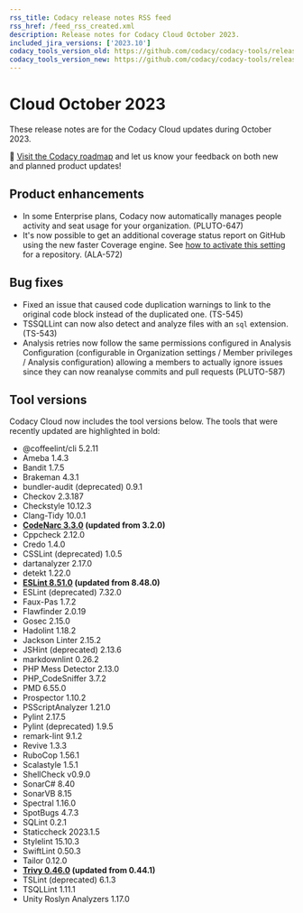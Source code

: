 ```yaml
---
rss_title: Codacy release notes RSS feed
rss_href: /feed_rss_created.xml
description: Release notes for Codacy Cloud October 2023.
included_jira_versions: ['2023.10']
codacy_tools_version_old: https://github.com/codacy/codacy-tools/releases/tag/7.10.32
codacy_tools_version_new: https://github.com/codacy/codacy-tools/releases/tag/7.10.80
---
```


# Cloud October 2023

These release notes are for the Codacy Cloud updates during October 2023.

📢 [Visit the Codacy roadmap](https://roadmap.codacy.com) and <span class="skip-vale">let us know</span> your feedback on both new and planned product updates!

<!--TODO Check these issues manually

Jira issues without release notes

Epics:
-   https://codacy.atlassian.net/browse/DOCS-291
Bugs and other issues:
-   https://codacy.atlassian.net/browse/DOCS-604
-   https://codacy.atlassian.net/browse/DOCS-601
-   https://codacy.atlassian.net/browse/DOCS-598
-   https://codacy.atlassian.net/browse/DOCS-584

Jira issues with disabled release notes

Epics:
-   https://codacy.atlassian.net/browse/IO-625
-   https://codacy.atlassian.net/browse/IO-550
-   https://codacy.atlassian.net/browse/CY-7094
-   https://codacy.atlassian.net/browse/CY-6865
-   https://codacy.atlassian.net/browse/CY-6535
Bugs and other issues:
-   https://codacy.atlassian.net/browse/TS-641
-   https://codacy.atlassian.net/browse/TS-640
-   https://codacy.atlassian.net/browse/TS-639
-   https://codacy.atlassian.net/browse/TS-632
-   https://codacy.atlassian.net/browse/TS-630
-   https://codacy.atlassian.net/browse/TS-624
-   https://codacy.atlassian.net/browse/TS-623
-   https://codacy.atlassian.net/browse/TS-621
-   https://codacy.atlassian.net/browse/TS-620
-   https://codacy.atlassian.net/browse/TS-619
-   https://codacy.atlassian.net/browse/TS-618
-   https://codacy.atlassian.net/browse/TS-617
-   https://codacy.atlassian.net/browse/TS-616
-   https://codacy.atlassian.net/browse/TS-615
-   https://codacy.atlassian.net/browse/TS-613
-   https://codacy.atlassian.net/browse/TS-612
-   https://codacy.atlassian.net/browse/TS-609
-   https://codacy.atlassian.net/browse/TS-608
-   https://codacy.atlassian.net/browse/TS-603
-   https://codacy.atlassian.net/browse/TS-601
-   https://codacy.atlassian.net/browse/TS-600
-   https://codacy.atlassian.net/browse/TS-599
-   https://codacy.atlassian.net/browse/TS-598
-   https://codacy.atlassian.net/browse/TS-597
-   https://codacy.atlassian.net/browse/TS-591
-   https://codacy.atlassian.net/browse/TS-589
-   https://codacy.atlassian.net/browse/TS-546
-   https://codacy.atlassian.net/browse/TS-520
-   https://codacy.atlassian.net/browse/TS-515
-   https://codacy.atlassian.net/browse/TS-398
-   https://codacy.atlassian.net/browse/TS-170
-   https://codacy.atlassian.net/browse/TAROT-2416
-   https://codacy.atlassian.net/browse/PLUTO-786
-   https://codacy.atlassian.net/browse/PLUTO-783
-   https://codacy.atlassian.net/browse/PLUTO-641
-   https://codacy.atlassian.net/browse/IO-816
-   https://codacy.atlassian.net/browse/IO-812
-   https://codacy.atlassian.net/browse/IO-807
-   https://codacy.atlassian.net/browse/IO-797
-   https://codacy.atlassian.net/browse/IO-684
-   https://codacy.atlassian.net/browse/ALA-634
-->

## Product enhancements

-   In some Enterprise plans, Codacy now automatically manages people activity and seat usage for your organization. (PLUTO-647)
-   It's now possible to get an additional coverage status report on GitHub using the new faster Coverage engine. See [how to activate this setting](../../repositories-configure/integrations/github-integration.md#diff-coverage) for a repository. (ALA-572)

## Bug fixes

-   Fixed an issue that caused code duplication warnings to link to the original code block instead of the duplicated one. (TS-545)
-   TSSQLLint can now also detect and analyze files with an `sql` extension. (TS-543)
-   Analysis retries now follow the same permissions configured in Analysis Configuration (configurable in Organization settings / Member privileges / Analysis configuration) allowing a members to actually ignore issues since they can now reanalyse commits and pull requests (PLUTO-587)

## Tool versions

Codacy Cloud now includes the tool versions below. The tools that were recently updated are highlighted in bold:

-   @coffeelint/cli 5.2.11
-   Ameba 1.4.3
-   Bandit 1.7.5
-   Brakeman 4.3.1
-   bundler-audit (deprecated) 0.9.1
-   Checkov 2.3.187
-   Checkstyle 10.12.3
-   Clang-Tidy 10.0.1
-   **[CodeNarc 3.3.0](https://github.com/CodeNarc/CodeNarc/blob/master/CHANGELOG.md) (updated from 3.2.0)**
-   Cppcheck 2.12.0
-   Credo 1.4.0
-   CSSLint (deprecated) 1.0.5
-   dartanalyzer 2.17.0
-   detekt 1.22.0
-   **[ESLint 8.51.0](https://github.com/eslint/eslint/releases/tag/v8.51.0) (updated from 8.48.0)**
-   ESLint (deprecated) 7.32.0
-   Faux-Pas 1.7.2
-   Flawfinder 2.0.19
-   Gosec 2.15.0
-   Hadolint 1.18.2
-   Jackson Linter 2.15.2
-   JSHint (deprecated) 2.13.6
-   markdownlint 0.26.2
-   PHP Mess Detector 2.13.0
-   PHP_CodeSniffer 3.7.2
-   PMD 6.55.0
-   Prospector 1.10.2
-   PSScriptAnalyzer 1.21.0
-   Pylint 2.17.5
-   Pylint (deprecated) 1.9.5
-   remark-lint 9.1.2
-   Revive 1.3.3
-   RuboCop 1.56.1
-   Scalastyle 1.5.1
-   ShellCheck v0.9.0
-   SonarC# 8.40
-   SonarVB 8.15
-   Spectral 1.16.0
-   SpotBugs 4.7.3
-   SQLint 0.2.1
-   Staticcheck 2023.1.5
-   Stylelint 15.10.3
-   SwiftLint 0.50.3
-   Tailor 0.12.0
-   **[Trivy 0.46.0](https://github.com/aquasecurity/trivy/releases/tag/v0.46.0) (updated from 0.44.1)**
-   TSLint (deprecated) 6.1.3
-   TSQLLint 1.11.1
-   Unity Roslyn Analyzers 1.17.0
